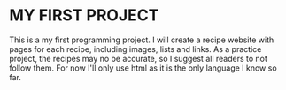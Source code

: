 # MY FIRST PROJECT

This is a my first programming project.
I will create a recipe website with pages for each recipe, including images, lists and links.
As a practice project, the recipes may no be accurate, so I suggest all readers to not follow them. 
For now I'll only use html as it is the only language I know so far.